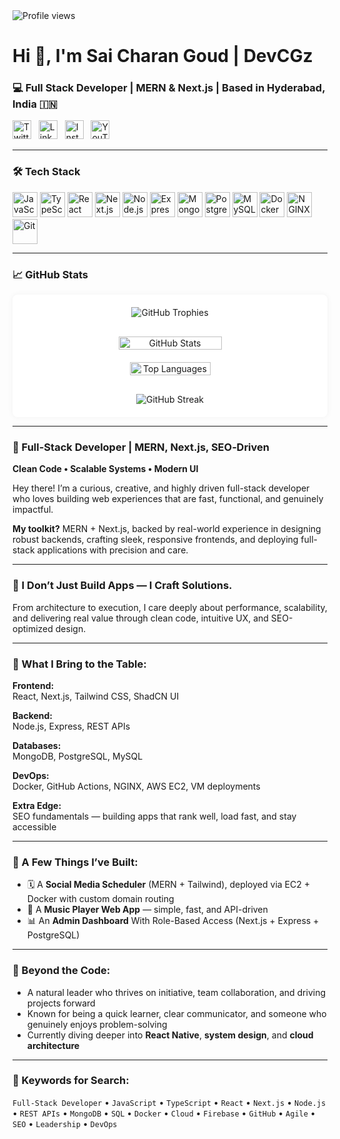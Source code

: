 <div>
  <img src="https://komarev.com/ghpvc/?username=devcgz&label=Profile%20views&color=0e75b6&style=flat" alt="Profile views" />
</div>
<h1>Hi 👋, I'm Sai Charan Goud | DevCGz</h1>
<h3>💻 Full Stack Developer | MERN & Next.js | Based in Hyderabad, India 🇮🇳</h3>
<p>
  <a href="https://twitter.com/devcgz"><img src="https://cdn.jsdelivr.net/gh/devicons/devicon/icons/twitter/twitter-original.svg" width="30" alt="Twitter"/></a>&nbsp;&nbsp;
  <a href="https://linkedin.com/in/devcgz"><img src="https://cdn.jsdelivr.net/gh/devicons/devicon/icons/linkedin/linkedin-original.svg" width="30" alt="LinkedIn"/></a>&nbsp;&nbsp;
  <a href="https://instagram.com/the_charangoud"><img src="https://raw.githubusercontent.com/rahuldkjain/github-profile-readme-generator/master/src/images/icons/Social/instagram.svg" width="30" alt="Instagram"/></a>&nbsp;&nbsp;
  <a href="https://www.youtube.com/@devcgz"><img src="https://raw.githubusercontent.com/rahuldkjain/github-profile-readme-generator/master/src/images/icons/Social/youtube.svg" width="30" alt="YouTube"/></a>
</p>

---

### 🛠️ Tech Stack
<p>
  <img src="https://cdn.jsdelivr.net/gh/devicons/devicon/icons/javascript/javascript-original.svg" width="40" alt="JavaScript"/>
  <img src="https://cdn.jsdelivr.net/gh/devicons/devicon/icons/typescript/typescript-original.svg" width="40" alt="TypeScript"/>
  <img src="https://cdn.jsdelivr.net/gh/devicons/devicon/icons/react/react-original.svg" width="40" alt="React"/>
  <img src="https://cdn.jsdelivr.net/gh/devicons/devicon/icons/nextjs/nextjs-original.svg" width="40" alt="Next.js"/>
  <img src="https://cdn.jsdelivr.net/gh/devicons/devicon/icons/nodejs/nodejs-original.svg" width="40" alt="Node.js"/>
  <img src="https://cdn.jsdelivr.net/gh/devicons/devicon/icons/express/express-original.svg" width="40" alt="Express"/>
  <img src="https://cdn.jsdelivr.net/gh/devicons/devicon/icons/mongodb/mongodb-original.svg" width="40" alt="MongoDB"/>
  <img src="https://cdn.jsdelivr.net/gh/devicons/devicon/icons/postgresql/postgresql-original.svg" width="40" alt="PostgreSQL"/>
  <img src="https://cdn.jsdelivr.net/gh/devicons/devicon/icons/mysql/mysql-original.svg" width="40" alt="MySQL"/>
  <img src="https://cdn.jsdelivr.net/gh/devicons/devicon/icons/docker/docker-original.svg" width="40" alt="Docker"/>
  <img src="https://cdn.jsdelivr.net/gh/devicons/devicon/icons/nginx/nginx-original.svg" width="40" alt="NGINX"/>
  <img src="https://cdn.jsdelivr.net/gh/devicons/devicon/icons/git/git-original.svg" width="40" alt="Git"/>
</p>

---

### 📈 GitHub Stats
<!-- 📈 GitHub Stats -->
<div align="center" style="padding: 20px; background-color: #ffffff; border-radius: 8px; box-shadow: 0 0 10px rgba(0,0,0,0.05);">

  <!-- GitHub Trophies -->
  <img src="https://github-profile-trophy.vercel.app/?username=devcgz&theme=flat&no-frame=true&margin-w=10" alt="GitHub Trophies" style="max-width: 100%;"/>

  <!-- GitHub Stats and Top Languages -->
  <div style="display: flex; justify-content: center; flex-wrap: wrap; margin-top: 20px;">
    <img src="https://github-readme-stats.vercel.app/api?username=devcgz&show_icons=true&theme=default&hide_title=true" alt="GitHub Stats" style="width: 55%; min-width: 300px; margin: 10px;"/>
    <img src="https://github-readme-stats.vercel.app/api/top-langs/?username=devcgz&layout=compact&theme=default&hide_title=true" alt="Top Languages" style="width: 43%; min-width: 300px; margin: 10px;"/>
  </div>
  <!-- GitHub Streak -->
  <div style="margin-top: 20px;">
    <img src="https://streak-stats.demolab.com?user=devcgz&theme=default" alt="GitHub Streak" style="max-width: 80%;"/>
  </div>
</div>


---

### 🚀 Full-Stack Developer | MERN, Next.js, SEO‑Driven  
**Clean Code • Scalable Systems • Modern UI**

Hey there! I’m a curious, creative, and highly driven full-stack developer who loves building web experiences that are fast, functional, and genuinely impactful.

**My toolkit?** MERN + Next.js, backed by real-world experience in designing robust backends, crafting sleek, responsive frontends, and deploying full-stack applications with precision and care.

---

### 🧠 I Don’t Just Build Apps — I Craft Solutions.

From architecture to execution, I care deeply about performance, scalability, and delivering real value through clean code, intuitive UX, and SEO-optimized design.

---

### 🧰 What I Bring to the Table:

**Frontend:**  
React, Next.js, Tailwind CSS, ShadCN UI

**Backend:**  
Node.js, Express, REST APIs

**Databases:**  
MongoDB, PostgreSQL, MySQL

**DevOps:**  
Docker, GitHub Actions, NGINX, AWS EC2, VM deployments

**Extra Edge:**  
SEO fundamentals — building apps that rank well, load fast, and stay accessible

---

### 🚀 A Few Things I’ve Built:
- 🗓️ A **Social Media Scheduler** (MERN + Tailwind), deployed via EC2 + Docker with custom domain routing  
- 🎵 A **Music Player Web App** — simple, fast, and API-driven  
- 📊 An **Admin Dashboard** With Role-Based Access (Next.js + Express + PostgreSQL)

---

### 🧩 Beyond the Code:
- A natural leader who thrives on initiative, team collaboration, and driving projects forward  
- Known for being a quick learner, clear communicator, and someone who genuinely enjoys problem-solving  
- Currently diving deeper into **React Native**, **system design**, and **cloud architecture**

---

### 🧠 Keywords for Search:

`Full-Stack Developer` • `JavaScript` • `TypeScript` • `React` • `Next.js` • `Node.js` • `REST APIs` • `MongoDB` • `SQL` • `Docker` • `Cloud` • `Firebase` • `GitHub` • `Agile` • `SEO` • `Leadership` • `DevOps`
